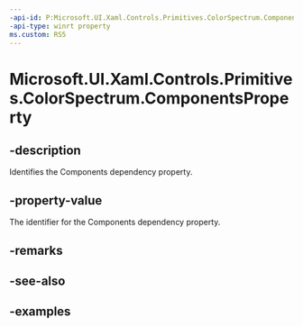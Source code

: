 ```yaml
---
-api-id: P:Microsoft.UI.Xaml.Controls.Primitives.ColorSpectrum.ComponentsProperty
-api-type: winrt property
ms.custom: RS5
---
```

<!-- Property syntax.
public DependencyProperty ComponentsProperty { get; }
-->

# Microsoft.UI.Xaml.Controls.Primitives.ColorSpectrum.ComponentsProperty


## -description

Identifies the Components dependency property.


## -property-value

The identifier for the Components dependency property.


## -remarks


## -see-also


## -examples


